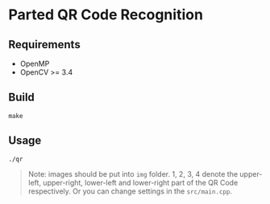 # Parted QR Code Recognition

## Requirements

- OpenMP
- OpenCV >= 3.4

## Build

    make

## Usage

    ./qr

> Note: images should be put into `img` folder. 1, 2, 3, 4 denote the upper-left, upper-right, lower-left and lower-right part of the QR Code respectively.
> Or you can change settings in the `src/main.cpp`.

